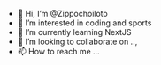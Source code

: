 - 👋 Hi, I’m @Zippochoiloto
- 👀 I’m interested in coding and sports
- 🌱 I’m currently learning NextJS
- 💞️ I’m looking to collaborate on ..,
- 📫 How to reach me ...

<!---
Zippochoiloto/Zippochoiloto is a ✨ special ✨ repository because its `README.md` (this file) appears on your GitHub profile.
You can click the Preview link to take a look at your changes.
--->
